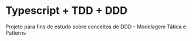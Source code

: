 # Typescript + TDD + DDD
Projeto para fins de estudo sobre conceitos de DDD - Modelagem Tática e Patterns
